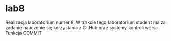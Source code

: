 # lab8
Realizacja laboratorium numer 8.
W trakcie tego laboratorium student ma za zadanie nauczenie się korzystania z GitHub oraz systemy kontroli wersji
Funkcja COMMIT
